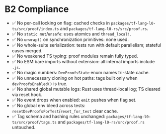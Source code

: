 # B2 Compliance

- ✅ No per-call locking on flag: cached checks in `packages/tf-lang-l0-ts/src/proof/index.ts` and `packages/tf-lang-l0-rs/src/proof.rs`.
- ✅ No `static mut`/`unsafe`: uses atomics and `thread_local!`.
- ✅ No `unwrap()` on synchronization primitives: none used.
- ✅ No whole-suite serialization: tests run with default parallelism; stateful cases merged.
- ✅ No weakened TS typing: proof modules remain fully typed.
- ✅ No ESM bare imports without extension: all internal imports include `.js`.
- ✅ No magic numbers: `DevProofsState` enum names tri-state cache.
- ✅ No unnecessary cloning on hot paths: tags built only when `devProofsEnabled()` is true.
- ✅ No shared global mutable logs: Rust uses thread-local log; TS cleared via reset hook.
- ✅ No event drops when enabled: `emit` pushes when flag set.
- ✅ No global env bleed across tests: `resetDevProofsForTest`/`reset_for_test` clear cache.
- ✅ Tag schema and hashing rules unchanged: `packages/tf-lang-l0-ts/src/proof/tags.ts` and `packages/tf-lang-l0-rs/src/proof.rs` untouched.
